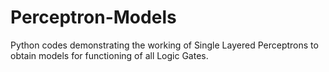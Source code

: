 # Perceptron-Models
Python codes demonstrating the working of Single Layered Perceptrons to obtain models for functioning of all Logic Gates.
